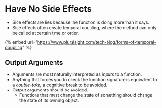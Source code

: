 # Have No Side Effects

* Side effects are lies because the function is doing more than it says.
* Side effects often create temporal coupling, where the method can only be called at certain time or order.

{% embed url="https://www.pluralsight.com/tech-blog/forms-of-temporal-coupling" %}

## Output Arguments

* Arguments are most naturally interpreted as _inputs_ to a function.
* Anything that forces you to check the function signature is equivalent to a _double-take;_ a cognitive break to be avoided.
* Output arguments should be avoided.&#x20;
  * Functions that must change the state of something should change the state of its owning object.
